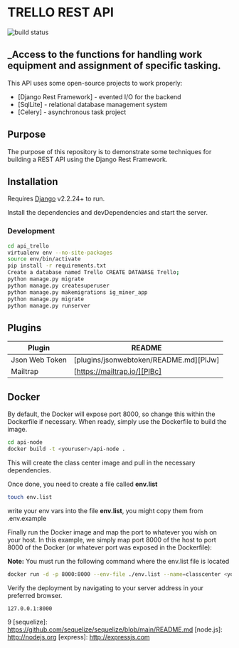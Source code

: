 # TRELLO REST API

![build status](https://static.pisapapeles.net/uploads/2020/03/Trello-logo-blue.svg.png) 


## _Access to the functions for handling work equipment and assignment of specific tasking.

This API  uses some open-source projects to work properly:

- [Django Rest Framework] - evented I/O for the backend
- [SqlLite] - relational database management system
- [Celery] - asynchronous task project

## Purpose
The purpose of this repository is to demonstrate some techniques for building a REST API using the Django Rest Framework.

## Installation

Requires [Django](https://nodejs.org/) v2.2.24+ to run.

Install the dependencies and devDependencies and start the server.

### Development
```sh
cd api_trello
virtualenv env --no-site-packages
source env/bin/activate
pip install -r requirements.txt
Create a database named Trello CREATE DATABASE Trello;
python manage.py migrate
python manage.py createsuperuser
python manage.py makemigrations ig_miner_app
python manage.py migrate
python manage.py runserver
```

## Plugins

| Plugin | README |
| ------ | ------ |
| Json Web Token | [plugins/jsonwebtoken/README.md][PlJw] |
| Mailtrap | [https://mailtrap.io/][PlBc] |


## Docker

By default, the Docker will expose port 8000, so change this within the
Dockerfile if necessary. When ready, simply use the Dockerfile to
build the image.

```sh
cd api-node
docker build -t <youruser>/api-node .
```

This will create the class center image and pull in the necessary dependencies.


Once done, you need to create a file called **env.list**

```sh
touch env.list
```

write your env vars into the file **env.list**, you might copy them from .env.example 

Finally run the Docker image and map the port to whatever you wish on
your host. In this example, we simply map port 8000 of the host to
port 8000 of the Docker (or whatever port was exposed in the Dockerfile):

**Note:** You must run the following command where the env.list file is located

```sh
docker run -d -p 8000:8000 --env-file ./env.list --name=classcenter <youruser>/api-node
```

Verify the deployment by navigating to your server address in
your preferred browser.

```sh
127.0.0.1:8000
```

[//]: # (These are reference links used in the body of this note and get stripped out when the markdown processor does its job. There is no need to format nicely because it shouldn't be seen. Thanks SO - http://stackoverflow.com/questions/4823468/store-comments-in-markdown-syntax)
9
   [sequelize]: <https://github.com/sequelize/sequelize/blob/main/README.md>
   [node.js]: <http://nodejs.org>
   [express]: <http://expressjs.com>



